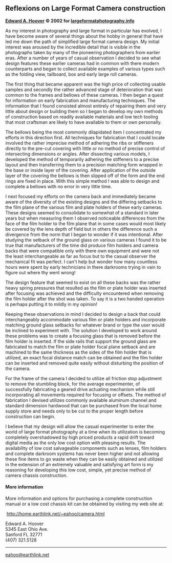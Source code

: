 Reflexions on Large Format Camera construction
----------------------------------------------

**[Edward A. Hoover](mailto:eahoo@earthlink.net) © 2002 for
[largeformatphotography.info](http://www.largeformatphotography.info/)**

As my interest in photography and large format in particular has
evolved, I have become aware of several things about the hobby in
general that have led me down the path of simplified large format camera
design. My initial interest was aroused by the incredible detail that is
visible in the photographs taken by many of the pioneering photographers
from earlier eras. After a number of years of casual observation I
decided to see what design features these earlier cameras had in common
with there modern counterparts and began to collect available examples
of various types such as the folding view, tailboard, box and early
large roll cameras.

The first thing that became apparent was the high price of collecting
usable samples and secondly the rather advanced stage of deterioration
that was common to the frames and bellows of these cameras. I then began
a quest for information on early fabrication and manufacturing
techniques. The information that I found consisted almost entirely of
repairing them and very little about design or building them so I began
to develop my own methods of construction based on readily available
materials and low tech tooling that most craftsman are likely to have
available to them or own personally.

The bellows being the most commonly dilapidated item I concentrated my
efforts in this direction first. All techniques for fabrication that I
could locate involved the rather imprecise method of adhering the ribs
or stiffeners directly to the pre-cut covering with little or no method
of precise control of intersecting dimensions or angles. After
dissecting various models, I developed the method of temporarily
adhering the stiffeners to a precise layout and then transferring them
to a precision matching form wrapped in the base or inside layer of the
covering. After application of the outside layer of the covering the
bellows is then slipped off of the form and the end rings are fixed in
place. With this simple method I was able to design and complete a
bellows with no error in very little time.

I next focused my efforts on the camera back and immediately became
aware of the diversity of the existing designs and the differing
setbacks to the film plane of the various film and plate holders of
these early cameras. These designs seemed to consolidate to somewhat of
a standard in later years but when measuring them I observed noticeable
differences from the face of the film holder to the film plane that in
some cases would most likely be covered by the lens depth of field but
in others the difference such a divergence from the norm that I began to
wonder if it was intentional. After studying the setback of the ground
glass on various cameras I found it to be true that manufacturers of the
time did produce film holders and camera backs that were compatible only
with there own equipment and were not the least interchangeable as far
as focus but to the casual observer the mechanical fit was perfect. I
can't help but wonder how many countless hours were spent by early
technicians in there darkrooms trying in vain to figure out where thy
went wrong!

The design feature that seemed to exist on all these backs was the
rather heavy spring pressures that resulted as the film or plate holder
was inserted after focusing was achieved and the difficulty encountered
when removing the film holder after the shot was taken. To say it is a
two handed operation is perhaps putting it to mildly in my opinion!

Keeping these observations in mind I decided to design a back that could
interchangeably accommodate various film or plate holders and
incorporate matching ground glass setbacks for whatever brand or type
the user would be inclined to experiment with. The solution I developed
to work around these problems was to create a focusing glass that is
removed before the film holder is inserted. If the side rails that
support the ground glass are fabricated to match the film or plate
holder focal plane setback and are machined to the same thickness as the
sides of the film holder that is utilized, an exact focal distance match
can be obtained and the film holder can be inserted and removed quite
easily without disturbing the position of the camera.

For the frame of the camera I decided to utilize all friction stop
adjustment to remove the stumbling block, for the average experimenter,
of successfully fabricating a geared drive actuating mechanism while
still incorporating all movements required for focusing or offsets. The
method of fabrication I devised utilizes commonly available aluminum
channel and standard dimension hardwood that can be purchased from the
local home supply store and needs only to be cut to the proper length
before construction can begin.

I believe that my design will allow the casual experimenter to enter the
world of large format photography at a time when its utilization is
becoming completely overshadowed by high priced products a rapid drift
toward digital media as the only low cost option with pleasing results.
The availability of low cost salvageable components such as lenses, film
holders and complete darkroom systems has never been higher and not
allowing these fine items to go waste when they can be easily obtained
and utilized in the extension of an extremely valuable and satisfying
art form is my reasoning for developing this low cost, simple, yet
precise method of camera chassis construction.

#### More information

More information and options for purchasing a complete construction
manual or a low cost chassis kit can be obtained by visiting my web site
at:

 <http://home.earthlink.net/~eahoo/camera.html>

Edward A. Hoover\
5345 East Ohio Ave.\
Sanford FL 32771\
(407) 321.5128

------------------------------------------------------------------------

[](mailto:eahoo@earthlink.net)

eahoo@earthlink.net
